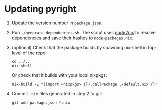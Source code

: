 # Updating pyright

1. Update the version number in `package.json`.

2. Run `./generate-dependencies.sh`. The script uses [node2nix](https://github.com/svanderburg/node2nix)
   to resolve dependencies and save their hashes to `node-packages.nix`.

3. (optional) Check that the package builds by spawning nix-shell in top-level of the repo:
   ```
   cd ../..
   nix-shell
   ```
   Or check that it builds with your local nixpkgs:
   ```
   nix-build -E "(import <nixpkgs> {}).callPackage ./default.nix {}"
   ```

4. Commit `.nix` files generated in step 2 to git:
   ```
   git add package.json *.nix
   ```
